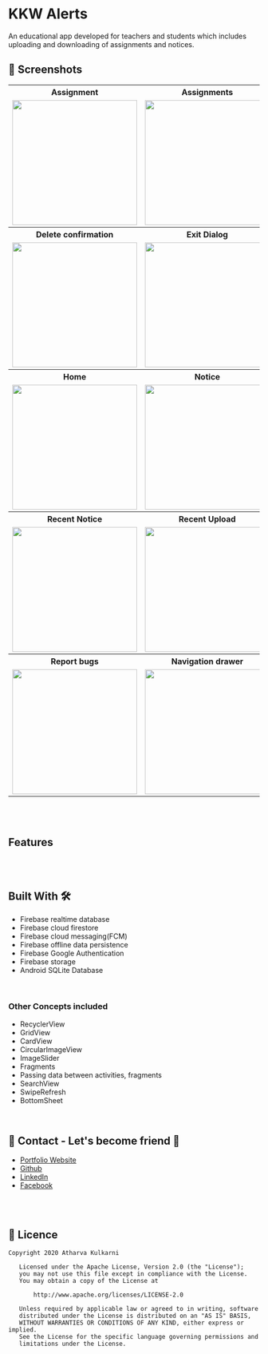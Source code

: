 # KKW Alerts

An educational app developed for teachers and students which includes uploading and downloading of assignments and notices.



## 📸 Screenshots

<table>
  <tr>
    <th>Assignment</th>
    <th>Assignments</th>
    <th>Date picker</th>
  </tr>
  <tr>
    <td><img src="https://user-images.githubusercontent.com/47221267/99143611-de2d9580-2684-11eb-8f1e-ca7c1c3d89b5.jpg" width="250px"></td>
    <td><img src="https://user-images.githubusercontent.com/47221267/99143843-cbb45b80-2686-11eb-9133-addb8f7048a2.jpg" width="250px"></td>
    <td><img src="https://user-images.githubusercontent.com/47221267/99143880-1a61f580-2687-11eb-9e5c-a09e4f5b671d.jpg" width="250px"></td>
  </tr>
  
  <tr>
    <th>Delete confirmation</th>
    <th>Exit Dialog</th>
    <th>Filters</th>
  </tr>
  <tr>
    <td><img src="https://user-images.githubusercontent.com/47221267/99143936-b0961b80-2687-11eb-89f8-a653386aea19.jpg" width="250px"></td>
    <td><img src="https://user-images.githubusercontent.com/47221267/99144041-96107200-2688-11eb-9dc0-d2678bea746a.jpg" width="250px"></td>
    <td><img src="https://user-images.githubusercontent.com/47221267/99144137-3797c380-2689-11eb-81c8-494837d389ef.jpg" width="250px"></td>
  </tr>
  
  <tr>
    <th>Home</th>
    <th>Notice</th>
    <th>Notices</th>
  </tr>
  <tr>
    <td><img src="https://user-images.githubusercontent.com/47221267/99144295-b2ada980-268a-11eb-9c13-3b5965780575.jpg" width="250px"></td>
    <td><img src="https://user-images.githubusercontent.com/47221267/99144363-2d76c480-268b-11eb-8cb1-de67e47c284d.jpg" width="250px"></td>
    <td><img src="https://user-images.githubusercontent.com/47221267/99144437-e3daa980-268b-11eb-9703-b43376cb2abc.jpg" width="250px"></td>
  </tr>
  
  <tr>
    <th>Recent Notice</th>
    <th>Recent Upload</th>
    <th>Recent Uploads</th>
  </tr>
  <tr>
    <td><img src="https://user-images.githubusercontent.com/47221267/99144458-171d3880-268c-11eb-93cc-6a312528dfda.jpg" width="250px"></td>
    <td><img src="https://user-images.githubusercontent.com/47221267/99144509-84c96480-268c-11eb-9042-237755de637d.jpg" width="250px"></td>
    <td><img src="https://user-images.githubusercontent.com/47221267/99144553-cc4ff080-268c-11eb-80d8-0854e14f60f4.jpg" width="250px"></td>
  </tr>
  
  <tr>
    <th>Report bugs</th>
    <th>Navigation drawer</th>
    <th>Upload</th>
  </tr>
  <tr>
    <td><img src="https://user-images.githubusercontent.com/47221267/99144602-294ba680-268d-11eb-8353-def75152de2d.jpg" width="250px"></td>
    <td><img src="https://user-images.githubusercontent.com/47221267/99144618-5435fa80-268d-11eb-9bf9-f0828a03227d.jpg" width="250px"></td>
    <td><img src="https://user-images.githubusercontent.com/47221267/99144643-87788980-268d-11eb-8489-cbac6928145f.jpg" width="250px"></td>
  </tr>
</table>


<BR><BR>
   
## Features

<BR><BR>
  
  
## Built With 🛠

- Firebase realtime database
- Firebase cloud firestore
- Firebase cloud messaging(FCM)
- Firebase offline data persistence
- Firebase Google Authentication
- Firebase storage
- Android SQLite Database

<BR>

### Other Concepts included
- RecyclerView
- GridView
- CardView
- CircularImageView
- ImageSlider
- Fragments
- Passing data between activities, fragments
- SearchView
- SwipeRefresh
- BottomSheet

<BR>

## 📱 Contact - Let's become friend  🤝
- [Portfolio Website](https://kulkarniatharva.github.io/)
- [Github](https://github.com/KulkarniAtharva)
- [LinkedIn](https://www.linkedin.com/in/atharva-kulkarni-146279187/)
- [Facebook](https://www.facebook.com/atharva.kulkarni.96343/)



<BR><BR>
  
  
   
 ## 📜 Licence

```
Copyright 2020 Atharva Kulkarni

   Licensed under the Apache License, Version 2.0 (the "License");
   you may not use this file except in compliance with the License.
   You may obtain a copy of the License at

       http://www.apache.org/licenses/LICENSE-2.0

   Unless required by applicable law or agreed to in writing, software
   distributed under the License is distributed on an "AS IS" BASIS,
   WITHOUT WARRANTIES OR CONDITIONS OF ANY KIND, either express or implied.
   See the License for the specific language governing permissions and
   limitations under the License.
   
   ```
